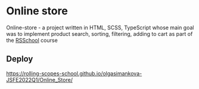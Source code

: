 # Online store

Online-store - a project written in HTML, SCSS, TypeScript whose main goal was to implement product search, sorting, filtering, adding to cart as part of the [RSSchool](https://github.com/rolling-scopes-school/tasks/blob/master/tasks/online-store/README.md) course

## Deploy
https://rolling-scopes-school.github.io/olgasimankova-JSFE2022Q1/Online_Store/
